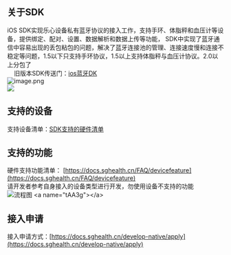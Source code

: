 <a name="J3EzZ"></a>
## 关于SDK
iOS SDK实现乐心设备私有蓝牙协议的接入工作，支持手环、体脂秤和血压计等设备，提供绑定、配对、设置、数据解析和数据上传等功能， SDK中实现了蓝牙通信中容易出现的丢包粘包的问题，解决了蓝牙连接池的管理、连接速度慢和连接不稳定等问题，1.5以下只支持手环协议，1.5以上支持体脂秤与血压计协议。2.0以上分包了<br />     旧版本SDK传送门：[ios蓝牙DK](https://docs.sghealth.cn/develop-native/ios/bluetooth)<br />![image.png](https://cdn.nlark.com/yuque/0/2021/png/265997/1616659607367-618cb984-c2f5-4b8e-a7fe-09b6459ffe92.png#averageHue=%235e5e5d&height=83&id=Blg15&name=image.png&originHeight=83&originWidth=759&originalType=binary&ratio=1&rotation=0&showTitle=false&size=18067&status=done&style=none&title=&width=759)<br />![](https://cdn.nlark.com/yuque/0/2021/jpeg/265997/1616659610108-8b2d1b91-bee6-4d04-b178-a958a47b9e0c.jpeg)
<a name="8blXF"></a>
## 支持的设备
支持设备清单：[SDK支持的硬件清单](https://docs.sghealth.cn/develop-native/apply?id=%e6%94%af%e6%8c%81%e8%ae%be%e5%a4%87)
<a name="NA9EG"></a>
## 支持的功能
硬件支持功能清单： [https://docs.sghealth.cn/FAQ/devicefeature](https://docs.sghealth.cn/FAQ/devicefeature)<br />请开发者参考自身接入的设备类型进行开发，勿使用设备不支持的功能<br />![流程图]([https://pics.leshiguang.com/vpage/2023/02/01/3edaa5a6df634304af99823a689364a8.png](https://pics.leshiguang.com/vpage/2023/02/01/3edaa5a6df634304af99823a689364a8.png))
<a name="tAA3g"></a>
## 接入申请
接入申请方式：[https://docs.sghealth.cn/develop-native/apply](https://docs.sghealth.cn/develop-native/apply)

